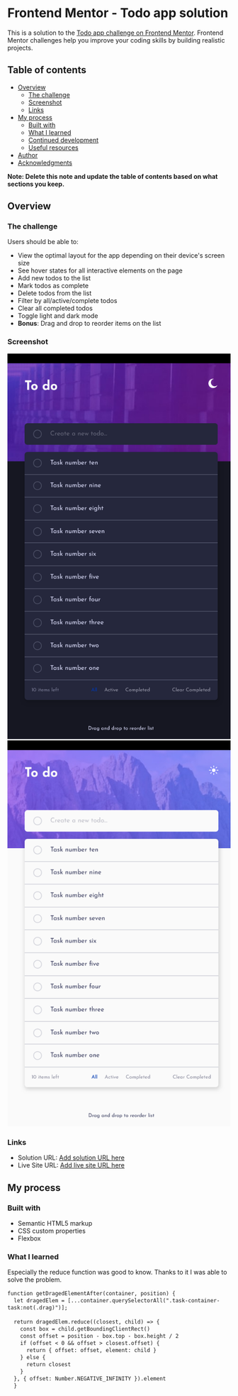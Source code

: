 # Frontend Mentor - Todo app solution

This is a solution to the [Todo app challenge on Frontend Mentor](https://www.frontendmentor.io/challenges/todo-app-Su1_KokOW). Frontend Mentor challenges help you improve your coding skills by building realistic projects.

## Table of contents

-   [Overview](#overview)
    -   [The challenge](#the-challenge)
    -   [Screenshot](#screenshot)
    -   [Links](#links)
-   [My process](#my-process)
    -   [Built with](#built-with)
    -   [What I learned](#what-i-learned)
    -   [Continued development](#continued-development)
    -   [Useful resources](#useful-resources)
-   [Author](#author)
-   [Acknowledgments](#acknowledgments)

**Note: Delete this note and update the table of contents based on what sections you keep.**

## Overview

### The challenge

Users should be able to:

-   View the optimal layout for the app depending on their device's screen size
-   See hover states for all interactive elements on the page
-   Add new todos to the list
-   Mark todos as complete
-   Delete todos from the list
-   Filter by all/active/complete todos
-   Clear all completed todos
-   Toggle light and dark mode
-   **Bonus**: Drag and drop to reorder items on the list

### Screenshot

![](./source/img/Screen1.png)
![](./source/img/Screen2.png)

### Links

-   Solution URL: [Add solution URL here](https://github.com/lhomD/to-do)
-   Live Site URL: [Add live site URL here](https://lovely-gumption-e5b893.netlify.app/)

## My process

### Built with

-   Semantic HTML5 markup
-   CSS custom properties
-   Flexbox

### What I learned

Especially the reduce function was good to know. Thanks to it I was able to solve the problem.

```
function getDragedElementAfter(container, position) {
  let dragedElem = [...container.querySelectorAll(".task-container-task:not(.drag)")];

  return dragedElem.reduce((closest, child) => {
    const box = child.getBoundingClientRect()
    const offset = position - box.top - box.height / 2
    if (offset < 0 && offset > closest.offset) {
      return { offset: offset, element: child }
    } else {
      return closest
    }
  }, { offset: Number.NEGATIVE_INFINITY }).element
  }
```
